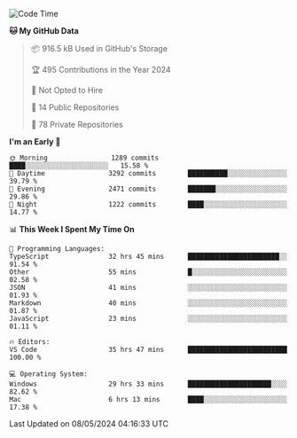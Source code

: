 <!--START_SECTION:waka-->
![Code Time](http://img.shields.io/badge/Code%20Time-5%2C622%20hrs%2036%20mins-blue)

**🐱 My GitHub Data** 

> 📦 916.5 kB Used in GitHub's Storage 
 > 
> 🏆 495 Contributions in the Year 2024
 > 
> 🚫 Not Opted to Hire
 > 
> 📜 14 Public Repositories 
 > 
> 🔑 78 Private Repositories 
 > 
**I'm an Early 🐤** 

```text
🌞 Morning                1289 commits        ████░░░░░░░░░░░░░░░░░░░░░   15.58 % 
🌆 Daytime                3292 commits        ██████████░░░░░░░░░░░░░░░   39.79 % 
🌃 Evening                2471 commits        ███████░░░░░░░░░░░░░░░░░░   29.86 % 
🌙 Night                  1222 commits        ████░░░░░░░░░░░░░░░░░░░░░   14.77 % 
```


📊 **This Week I Spent My Time On** 

```text
💬 Programming Languages: 
TypeScript               32 hrs 45 mins      ███████████████████████░░   91.54 % 
Other                    55 mins             █░░░░░░░░░░░░░░░░░░░░░░░░   02.58 % 
JSON                     41 mins             ░░░░░░░░░░░░░░░░░░░░░░░░░   01.93 % 
Markdown                 40 mins             ░░░░░░░░░░░░░░░░░░░░░░░░░   01.87 % 
JavaScript               23 mins             ░░░░░░░░░░░░░░░░░░░░░░░░░   01.11 % 

🔥 Editors: 
VS Code                  35 hrs 47 mins      █████████████████████████   100.00 % 

💻 Operating System: 
Windows                  29 hrs 33 mins      █████████████████████░░░░   82.62 % 
Mac                      6 hrs 13 mins       ████░░░░░░░░░░░░░░░░░░░░░   17.38 % 
```


 Last Updated on 08/05/2024 04:16:33 UTC
<!--END_SECTION:waka-->


